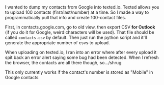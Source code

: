 I wanted to dump my contacts from Google into texted.io.  Texted allows you to upload 100 contacts (first/last/number) at a time.  So I made a way to programmatically pull that info and create 100-contact files.

First, in contacts.google.com, go to old view, then export CSV <b>for Outlook</b> (if you do it for Google, weird characters will be used).  That file should be called `contacts.csv` by default.  Then just run the python script and it'll generate the appropriate number of csvs to upload.

When uploading on texted.io, I ran into an error where after every upload it spit back an error alert saying some bug had been detected.  When I refresh the browser, the contacts are all there though, so.../shrug

This only currently works if the contact's number is stored as "Mobile" in Google contacts

